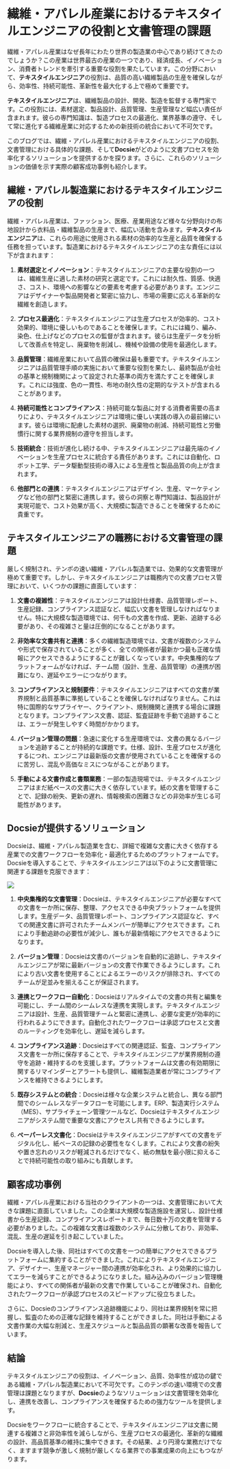# 繊維・アパレル産業におけるテキスタイルエンジニアの役割と文書管理の課題

繊維・アパレル産業はなぜ長年にわたり世界の製造業の中心であり続けてきたのでしょうか？この産業は世界最古の産業の一つであり、経済成長、イノベーション、消費者トレンドを牽引する重要な役割を果たしています。この分野において、**テキスタイルエンジニア**の役割は、品質の高い繊維製品の生産を確保しながら、効率性、持続可能性、革新性を最大化する上で極めて重要です。

**テキスタイルエンジニア**は、繊維製品の設計、開発、製造を監督する専門家です。この役割には、素材選定、製品設計、品質管理、生産管理など幅広い責任が含まれます。彼らの専門知識は、製造プロセスの最適化、業界基準の遵守、そして常に進化する繊維産業に対応するための新技術の統合において不可欠です。

このブログでは、繊維・アパレル産業におけるテキスタイルエンジニアの役割、文書管理における具体的な課題、そして**Docsie**がどのように文書プロセスを効率化するソリューションを提供するかを探ります。さらに、これらのソリューションの価値を示す実際の顧客成功事例も紹介します。

## 繊維・アパレル製造業におけるテキスタイルエンジニアの役割

繊維・アパレル産業は、ファッション、医療、産業用途など様々な分野向けの布地設計から衣料品・繊維製品の生産まで、幅広い活動を含みます。**テキスタイルエンジニア**は、これらの用途に使用される素材の効率的な生産と品質を確保する任務を担っています。製造業におけるテキスタイルエンジニアの主な責任には以下が含まれます：

1. **素材選定とイノベーション**：テキスタイルエンジニアの主要な役割の一つは、繊維生産に適した素材の研究と選定です。これには耐久性、質感、快適さ、コスト、環境への影響などの要素を考慮する必要があります。エンジニアはデザイナーや製品開発者と緊密に協力し、市場の需要に応える革新的な繊維を創造します。

2. **プロセス最適化**：テキスタイルエンジニアは生産プロセスが効率的、コスト効果的、環境に優しいものであることを確保します。これには織り、編み、染色、仕上げなどのプロセスの監督が含まれます。彼らは生産データを分析して改善点を特定し、廃棄物を削減し、機械や設備の使用を最適化します。

3. **品質管理**：繊維産業において品質の確保は最も重要です。テキスタイルエンジニアは品質管理手順の実施において重要な役割を果たし、最終製品が会社の基準と規制機関によって設定された基準の両方を満たすことを確保します。これには強度、色の一貫性、布地の耐久性の定期的なテストが含まれることがあります。

4. **持続可能性とコンプライアンス**：持続可能な製品に対する消費者需要の高まりにより、テキスタイルエンジニアは環境に優しい実践の導入の最前線にいます。彼らは環境に配慮した素材の選択、廃棄物の削減、持続可能性と労働慣行に関する業界規制の遵守を担当します。

5. **技術統合**：技術が進化し続ける中、テキスタイルエンジニアは最先端のイノベーションを生産プロセスに統合する責任があります。これには自動化、ロボット工学、データ駆動型技術の導入による生産性と製品品質の向上が含まれます。

6. **他部門との連携**：テキスタイルエンジニアはデザイン、生産、マーケティングなど他の部門と緊密に連携します。彼らの洞察と専門知識は、製品設計が実現可能で、コスト効果が高く、大規模に製造できることを確保するために貴重です。

## テキスタイルエンジニアの職務における文書管理の課題

厳しく規制され、テンポの速い繊維・アパレル製造業では、効果的な文書管理が極めて重要です。しかし、テキスタイルエンジニアは職務内での文書プロセス管理において、いくつかの課題に直面しています：

1. **文書の複雑性**：テキスタイルエンジニアは設計仕様書、品質管理レポート、生産記録、コンプライアンス認証など、幅広い文書を管理しなければなりません。特に大規模な製造環境では、何千もの文書を作成、更新、追跡する必要があり、その複雑さと量は圧倒的になることがあります。

2. **非効率な文書共有と連携**：多くの繊維製造環境では、文書が複数のシステムや形式で保存されていることが多く、全ての関係者が最新かつ最も正確な情報にアクセスできるようにすることが難しくなっています。中央集権的なプラットフォームがなければ、チーム間（設計、生産、品質管理）の連携が困難になり、遅延やエラーにつながります。

3. **コンプライアンスと規制要件**：テキスタイルエンジニアはすべての文書が業界規制と品質基準に準拠していることを確保しなければなりません。これは特に国際的なサプライヤー、クライアント、規制機関と連携する場合に課題となります。コンプライアンス文書、認証、監査証跡を手動で追跡することは、エラーが発生しやすく時間がかかります。

4. **バージョン管理の問題**：急速に変化する生産環境では、文書の異なるバージョンを追跡することが持続的な課題です。仕様、設計、生産プロセスが進化するにつれ、エンジニアは最新版の文書が使用されていることを確保するのに苦労し、混乱や高価なミスにつながることがあります。

5. **手動による文書作成と書類業務**：一部の製造現場では、テキスタイルエンジニアはまだ紙ベースの文書に大きく依存しています。紙の文書を管理することで、記録の紛失、更新の遅れ、情報検索の困難さなどの非効率が生じる可能性があります。

## Docsieが提供するソリューション

Docsieは、繊維・アパレル製造業を含む、詳細で複雑な文書に大きく依存する産業での文書ワークフローを効率化・最適化するためのプラットフォームです。Docsieを導入することで、テキスタイルエンジニアは以下のように文書管理に関連する課題を克服できます：

![](https://cdn.docsie.io/workspace_PxAvC1Uenuc7ad6H3/doc_wn84Jkoc6hIMTO2eE/file_wp2LyIfmJRkuzzqoi/image_3ff6fd5f-23df-1310-a91d-4b68f7347d05.jpg)

1. **中央集権的な文書管理**：Docsieは、テキスタイルエンジニアが必要なすべての文書を一か所に保存、整理、アクセスできる中央プラットフォームを提供します。生産データ、品質管理レポート、コンプライアンス認証など、すべての関連文書に許可されたチームメンバーが簡単にアクセスできます。これにより手動追跡の必要性が減少し、誰もが最新情報にアクセスできるようになります。

2. **バージョン管理**：Docsieは文書のバージョンを自動的に追跡し、テキスタイルエンジニアが常に最新バージョンの文書で作業できるようにします。これにより古い文書を使用することによるエラーのリスクが排除され、すべてのチームが足並みを揃えることが保証されます。

3. **連携とワークフロー自動化**：Docsieはリアルタイムでの文書の共有と編集を可能にし、チーム間のシームレスな連携を実現します。テキスタイルエンジニアは設計、生産、品質管理チームと緊密に連携し、必要な変更が効率的に行われるようにできます。自動化されたワークフローは承認プロセスと文書のルーティングを効率化し、遅延を減らします。

4. **コンプライアンス追跡**：Docsieはすべての関連認証、監査、コンプライアンス文書を一か所に保存することで、テキスタイルエンジニアが業界規制の遵守を追跡・維持するのを支援します。プラットフォームは文書の有効期限に関するリマインダーとアラートも提供し、繊維製造業者が常にコンプライアンスを維持できるようにします。

5. **既存システムとの統合**：Docsieは様々な企業システムと統合し、異なる部門間でのシームレスなデータフローを可能にします。ERP、製造実行システム（MES）、サプライチェーン管理ツールなど、Docsieはテキスタイルエンジニアがシステム間で重要な文書にアクセスし共有できるようにします。

6. **ペーパーレス文書化**：Docsieはテキスタイルエンジニアがすべての文書をデジタル化し、紙ベースの記録の必要性をなくします。これにより文書の紛失や置き忘れのリスクが軽減されるだけでなく、紙の無駄を最小限に抑えることで持続可能性の取り組みにも貢献します。

## 顧客成功事例

繊維・アパレル産業における当社のクライアントの一つは、文書管理において大きな課題に直面していました。この企業は大規模な製造施設を運営し、設計仕様書から生産記録、コンプライアンスレポートまで、毎日数十万の文書を管理する必要がありました。この複雑な文書は複数のシステムに分散しており、非効率、混乱、生産の遅延を引き起こしていました。

Docsieを導入した後、同社はすべての文書を一つの簡単にアクセスできるプラットフォームに集約することができました。これによりテキスタイルエンジニア、デザイナー、生産マネージャー間の連携が効率化され、より効果的に協力してエラーを減らすことができるようになりました。組み込みのバージョン管理機能により、すべての関係者が最新の文書で作業していることが確保され、自動化されたワークフローが承認プロセスのスピードアップに役立ちました。

さらに、Docsieのコンプライアンス追跡機能により、同社は業界規制を常に把握し、監査のための正確な記録を維持することができました。同社は手動による文書作業の大幅な削減と、生産スケジュールと製品品質の顕著な改善を報告しています。

## 結論

テキスタイルエンジニアの役割は、イノベーション、品質、効率性が成功の鍵である繊維・アパレル製造業において不可欠です。このテンポの速い環境での文書管理は課題となりますが、**Docsie**のようなソリューションは文書管理を効率化し、連携を改善し、コンプライアンスを確保するための強力なツールを提供します。

Docsieをワークフローに統合することで、テキスタイルエンジニアは文書に関連する複雑さと非効率性を減らしながら、生産プロセスの最適化、革新的な繊維の設計、高品質基準の維持に集中できます。その結果、より円滑な業務だけでなく、ますます競争が激しく規制が厳しくなる業界での事業成果の向上にもつながります。